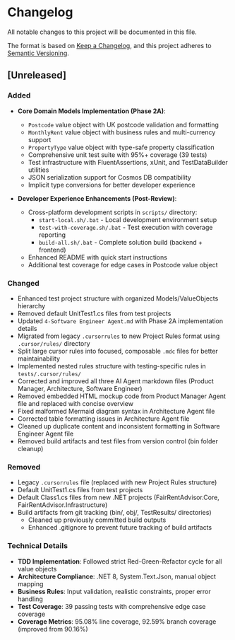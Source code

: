 # Changelog

All notable changes to this project will be documented in this file.

The format is based on [Keep a Changelog](https://keepachangelog.com/en/1.0.0/),
and this project adheres to [Semantic Versioning](https://semver.org/spec/v2.0.0.html).

## [Unreleased]

### Added

- **Core Domain Models Implementation (Phase 2A)**:
  - `Postcode` value object with UK postcode validation and formatting
  - `MonthlyRent` value object with business rules and multi-currency support
  - `PropertyType` value object with type-safe property classification
  - Comprehensive unit test suite with 95%+ coverage (39 tests)
  - Test infrastructure with FluentAssertions, xUnit, and TestDataBuilder utilities
  - JSON serialization support for Cosmos DB compatibility
  - Implicit type conversions for better developer experience

- **Developer Experience Enhancements (Post-Review)**:
  - Cross-platform development scripts in `scripts/` directory:
    - `start-local.sh/.bat` - Local development environment setup
    - `test-with-coverage.sh/.bat` - Test execution with coverage reporting
    - `build-all.sh/.bat` - Complete solution build (backend + frontend)
  - Enhanced README with quick start instructions
  - Additional test coverage for edge cases in Postcode value object

### Changed

- Enhanced test project structure with organized Models/ValueObjects hierarchy
- Removed default UnitTest1.cs files from test projects
- Updated `4-Software Engineer Agent.md` with Phase 2A implementation details
- Migrated from legacy `.cursorrules` to new Project Rules format using `.cursor/rules/` directory
- Split large cursor rules into focused, composable `.mdc` files for better maintainability
- Implemented nested rules structure with testing-specific rules in `tests/.cursor/rules/`
- Corrected and improved all three AI Agent markdown files (Product Manager, Architecture, Software Engineer)
- Removed embedded HTML mockup code from Product Manager Agent file and replaced with concise overview
- Fixed malformed Mermaid diagram syntax in Architecture Agent file
- Corrected table formatting issues in Architecture Agent file
- Cleaned up duplicate content and inconsistent formatting in Software Engineer Agent file
- Removed build artifacts and test files from version control (bin folder cleanup)

### Removed

- Legacy `.cursorrules` file (replaced with new Project Rules structure)
- Default UnitTest1.cs files from test projects
- Default Class1.cs files from new .NET projects (FairRentAdvisor.Core, FairRentAdvisor.Infrastructure)
- Build artifacts from git tracking (bin/, obj/, TestResults/ directories)
  - Cleaned up previously committed build outputs
  - Enhanced .gitignore to prevent future tracking of build artifacts

### Technical Details

- **TDD Implementation**: Followed strict Red-Green-Refactor cycle for all value objects
- **Architecture Compliance**: .NET 8, System.Text.Json, manual object mapping
- **Business Rules**: Input validation, realistic constraints, proper error handling
- **Test Coverage**: 39 passing tests with comprehensive edge case coverage
- **Coverage Metrics**: 95.08% line coverage, 92.59% branch coverage (improved from 90.16%)
